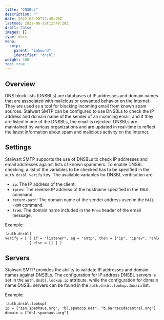```yaml
---
title: "DNSBLs"
description: ""
date: 2022-08-28T12:49:20Z
lastmod: 2022-08-28T12:49:20Z
draft: false
images: []
type: docs
menu:
  smtp:
    parent: "inbound"
    identifier: "dnsbl"
weight: 308
toc: true
---
```


## Overview

DNS block lists (DNSBLs) are databases of IP addresses and domain names that are associated with malicious or unwanted behavior on the Internet. They are used as a tool for blocking incoming email from known spam sources. Stalwart SMTP can be configured to use DNSBLs to check the IP address and domain name of the sender of an incoming email, and if they are listed in one of the DNSBLs, the email is rejected. DNSBLs are maintained by various organizations and are updated in real-time to reflect the latest information about spam and malicious activity on the Internet. 

## Settings

Stalwart SMTP supports the use of DNSBLs to check IP addresses and email addresses against lists of known spammers. To enable DNSBL checking, a list of the variables to be checked has to be specified in the `auth.dnsbl.verify` key. The available variables for DNSBL verification are:

- `ip`: The IP address of the client.
- `iprev`: The reverse IP address of the hostname specified in the `EHLO` command.
- `return-path`: The domain name of the sender address used in the `MAIL FROM` command.
- `from`: The domain name included in the `From` header of the email message.

Example:

```txt
[auth.dnsbl]
verify = [ { if = "listener", eq = "smtp", then = ["ip", "iprev", "ehlo", "return-path", "from"] }, 
           { else = [] } ]
```

## Servers

Stalwart SMTP provides the ability to validate IP addresses and domain names against DNSBLs. The configuration for IP address DNSBL servers is set in the `auth.dnsbl.lookup.ip` attribute, while the configuration for domain name DNSBL servers can be found in the `auth.dnsbl.lookup.domain` list.

Example:

```txt
[auth.dnsbl.lookup]
ip = ["zen.spamhaus.org", "bl.spamcop.net", "b.barracudacentral.org"]
domain = ["dbl.spamhaus.org"]
```
